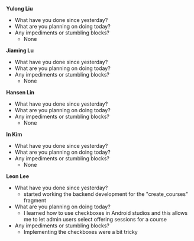 **Yulong Liu**

- What have you done since yesterday?
- What are you planning on doing today?
- Any impediments or stumbling blocks?
  - None

**Jiaming Lu**

- What have you done since yesterday?
- What are you planning on doing today?
- Any impediments or stumbling blocks?
  - None

**Hansen Lin**

- What have you done since yesterday?
- What are you planning on doing today?
- Any impediments or stumbling blocks?
  - None

**In Kim**
- What have you done since yesterday?
- What are you planning on doing today?
- Any impediments or stumbling blocks?
  - None

**Leon Lee**
- What have you done since yesterday?
  - started working the backend development for the "create_courses" fragment
- What are you planning on doing today?
  - I learned how to use checkboxes in Android studios and this allows me to let admin users select offering sessions for a course
- Any impediments or stumbling blocks?
  - Implementing the checkboxes were a bit tricky
